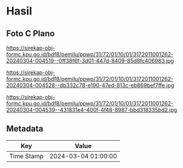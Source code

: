 # Hasil

## Foto C Plano

https://sirekap-obj-formc.kpu.go.id/bdf8/pemilu/ppwp/31/72/01/10/01/3172011001262-20240304-004519--0ff38f6f-3d01-447d-8409-85d8fc406983.jpg

https://sirekap-obj-formc.kpu.go.id/bdf8/pemilu/ppwp/31/72/01/10/01/3172011001262-20240304-004528--db332c78-e190-47ed-813c-eb869bef7ffe.jpg

https://sirekap-obj-formc.kpu.go.id/bdf8/pemilu/ppwp/31/72/01/10/01/3172011001262-20240304-004539--431831e4-400f-4f48-8987-bbd318335bd2.jpg


## Metadata

| Key        | Value               |
| ---------- | ------------------- |
| Time Stamp | 2024-03-04 01:00:00 |



